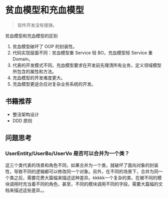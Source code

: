 # 贫血模型和充血模型

> 软件开发没有银弹。

贫血模型和充血模型的区别

1. 贫血模型破坏了 OOP 的封装性。
2. 代码实现层面不同：贫血模型重 Service 轻 BO，充血模型轻 Service 重 Domain。
3. 代表的开发模式不同，充血模型要求在开发前先理清所有业务，定义领域模型所包含的属性和方法。
4. 充血模型的开发难度更大。
5. 充血模型更适合应对复杂业务系统的开发。

## 书籍推荐

* 整洁架构设计
* DDD 原则 

## 问题思考

### UserEntity/UserBo/UserVo 是否可以合并为一个类？

这三个类代表的场景和角色不同，如果合并为一个类，就破坏了面向对象的封装性，导致不同的逻辑都可以修改同一个对象。另外，在不同的场景下，合并为同一个类之后，需要花费大篇幅来描述这种差异。kkkkk一个复杂的类，在被不同的模块调用时充当着不同的角色，甚至，不同的模块调用不同的字段，需要大篇幅的文档来描述这些差异。。
